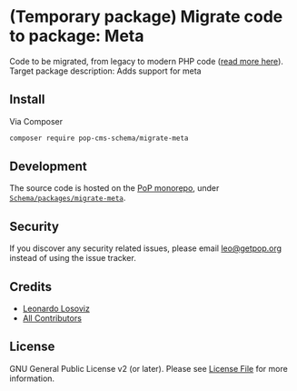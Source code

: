 # (Temporary package) Migrate code to package: Meta

Code to be migrated, from legacy to modern PHP code ([read more here](https://github.com/leoloso/PoP#codebase-migration)). Target package description:  Adds support for meta

## Install

Via Composer

``` bash
composer require pop-cms-schema/migrate-meta
```

## Development

The source code is hosted on the [PoP monorepo](https://github.com/leoloso/PoP), under [`Schema/packages/migrate-meta`](https://github.com/leoloso/PoP/tree/master/layers/Schema/packages/migrate-meta).

## Security

If you discover any security related issues, please email leo@getpop.org instead of using the issue tracker.

## Credits

- [Leonardo Losoviz][link-author]
- [All Contributors][link-contributors]

## License

GNU General Public License v2 (or later). Please see [License File](LICENSE.md) for more information.

[ico-version]: https://img.shields.io/packagist/v/pop-cms-schema/meta.svg?style=flat-square
[ico-license]: https://img.shields.io/badge/license-GPLv2-brightgreen.svg?style=flat-square
[ico-travis]: https://img.shields.io/travis/pop-cms-schema/meta/master.svg?style=flat-square
[ico-scrutinizer]: https://img.shields.io/scrutinizer/coverage/g/pop-cms-schema/meta.svg?style=flat-square
[ico-code-quality]: https://img.shields.io/scrutinizer/g/pop-cms-schema/meta.svg?style=flat-square
[ico-downloads]: https://img.shields.io/packagist/dt/pop-cms-schema/meta.svg?style=flat-square

[link-packagist]: https://packagist.org/packages/pop-cms-schema/meta
[link-travis]: https://travis-ci.org/pop-cms-schema/meta
[link-scrutinizer]: https://scrutinizer-ci.com/g/pop-cms-schema/meta/code-structure
[link-code-quality]: https://scrutinizer-ci.com/g/pop-cms-schema/meta
[link-downloads]: https://packagist.org/packages/pop-cms-schema/meta
[link-author]: https://github.com/leoloso
[link-contributors]: ../../../../../../contributors
